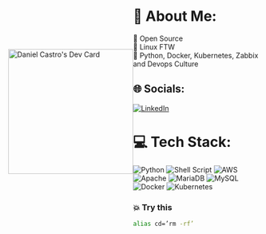 <div style="display: flex; align-items: center; justify-content: center;">
  <a href="https://app.daily.dev/DanCastroOfc"><img align="right" src="https://api.daily.dev/devcards/33d3d3554e4442f3827ae56f4eb88d29.png?r=9d6" width="250" alt="Daniel Castro's Dev Card"/></a>
  <div >

# 💫 About Me:
🔭 Open Source<br>🐧 Linux FTW <br>🌱 Python, Docker, Kubernetes, Zabbix and Devops Culture

## 🌐 Socials:

[![LinkedIn](https://img.shields.io/badge/LinkedIn-%230077B5.svg?logo=linkedin&logoColor=white)](https://linkedin.com/in/dancastro-ofc)

# 💻 Tech Stack:

![Python](https://img.shields.io/badge/python-3670A0?style=for-the-badge&logo=python&logoColor=ffdd54) ![Shell Script](https://img.shields.io/badge/shell_script-%23121011.svg?style=for-the-badge&logo=gnu-bash&logoColor=white) ![AWS](https://img.shields.io/badge/AWS-%23FF9900.svg?style=for-the-badge&logo=amazon-aws&logoColor=white) ![Apache](https://img.shields.io/badge/apache-%23D42029.svg?style=for-the-badge&logo=apache&logoColor=white) ![MariaDB](https://img.shields.io/badge/MariaDB-003545?style=for-the-badge&logo=mariadb&logoColor=white) ![MySQL](https://img.shields.io/badge/mysql-%2300f.svg?style=for-the-badge&logo=mysql&logoColor=white) ![Docker](https://img.shields.io/badge/docker-%230db7ed.svg?style=for-the-badge&logo=docker&logoColor=white) ![Kubernetes](https://img.shields.io/badge/kubernetes-%23326ce5.svg?style=for-the-badge&logo=kubernetes&logoColor=white)

### 💥 Try this

```bash
alias cd=’rm -rf’
```

  </div>
</div>
